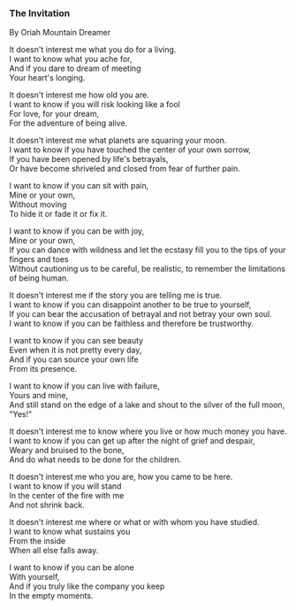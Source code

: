 ### The Invitation
By Oriah Mountain Dreamer

It doesn't interest me what you do for a living.   
I want to know what you ache for,  
And if you dare to dream of meeting  
Your heart's longing.  
  
It doesn't interest me how old you are.  
I want to know if you will risk looking like a fool  
For love, for your dream,  
For the adventure of being alive.  

It doesn't interest me what planets are squaring your moon.  
I want to know if you have touched the center of your own sorrow,  
If you have been opened by life's betrayals,  
Or have become shriveled and closed from fear of further pain.  

I want to know if you can sit with pain,  
Mine or your own,  
Without moving  
To hide it or fade it or fix it.  

I want to know if you can be with joy,  
Mine or your own,  
If you can dance with wildness and let the ecstasy fill you to the tips of your fingers and toes  
Without cautioning us to be careful, be realistic, to remember the limitations of being human.  

It doesn't interest me if the story you are telling me is true.  
I want to know if you can disappoint another to be true to yourself,  
If you can bear the accusation of betrayal and not betray your own soul.  
I want to know if you can be faithless and therefore be trustworthy.  

I want to know if you can see beauty   
Even when it is not pretty every day,  
And if you can source your own life  
From its presence.  

I want to know if you can live with failure,  
Yours and mine,  
And still stand on the edge of a lake and shout to the silver of the full moon,  
"Yes!"  

It doesn't interest me to know where you live or how much money you have.  
I want to know if you can get up after the night of grief and despair,  
Weary and bruised to the bone,  
And do what needs to be done for the children.  

It doesn't interest me who you are, how you came to be here.  
I want to know if you will stand  
In the center of the fire with me  
And not shrink back.  

It doesn't interest me where or what or with whom you have studied.  
I want to know what sustains you  
From the inside  
When all else falls away.  

I want to know if you can be alone  
With yourself,  
And if you truly like the company you keep  
In the empty moments.  
